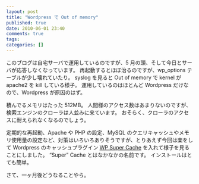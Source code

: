 ```yaml
---
layout: post
title: "Wordpress で Out of memory"
published: true
date: 2010-06-01 23:40
comments: true
tags:
categories: []
---
```


このブログは自宅サーバで運用しているのですが、5 月の頭、そして今日とサーバが応答しなくなっています。
再起動するとほぼ治るのですが、wp_options テーブルが少し壊れていたり。
syslog を見ると Out of memory で kernel が apache2 を kill している様子。
運用しているのはほとんど Wordpress だけなので、Wordpress が原因のはず。

積んでるメモリはたった 512MB。
人間様のアクセス数はあまりないのですが、検索エンジンのクローラは人並みに来ています。
おそらく、クローラのアクセスに耐えられなくなるのでしょう。

定期的な再起動、Apache や PHP の設定、MySQL のクエリキャッシュやメモリ使用量の設定など、対策はいろいろありそうですが、とりあえず今回は楽をして Wordpress のキャッシュプラグイン [WP Super Cache](http://wordpress.org/extend/plugins/wp-super-cache/) を入れて様子を見ることにしました。
&#8220;Super&#8221; Cache とはなかなかの名前です。
インストールはとても簡単。

さて、一ヶ月後どうなることやら。
